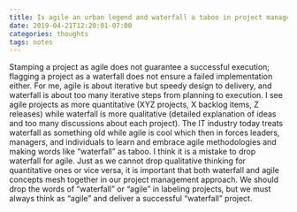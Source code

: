 ```yaml
---
title: Is agile an urban legend and waterfall a taboo in project management?
date: 2019-04-21T12:20:01-07:00
categories: thoughts
tags: notes
---
```


Stamping a project as agile does not guarantee a successful execution; flagging a project as a waterfall does not ensure a failed implementation either. For me, agile is about iterative but speedy design to delivery, and waterfall is about too many iterative steps from planning to execution. I see agile projects as more quantitative (XYZ projects, X backlog items, Z releases) while waterfall is more qualitative (detailed explanation of ideas and too many discussions about each project). The IT industry today treats waterfall as something old while agile is cool which then in forces leaders, managers, and individuals to learn and embrace agile methodologies and making words like “waterfall” as taboo. I think it is a mistake to drop waterfall for agile. Just as we cannot drop qualitative thinking for quantitative ones or vice versa, it is important that both waterfall and agile concepts mesh together in our project management approach. We should drop the words of “waterfall” or “agile” in labeling projects, but we must always think as “agile” and deliver a successful “waterfall” project.